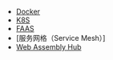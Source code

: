 - [Docker](CloudNative/devops/docker.md)
- [K8S](CloudNative/devops/k8s.md)
- [FAAS](CloudNative/devops/faas.md)
- [服务网格（Service Mesh）]
- [Web Assembly Hub](https://webassemblyhub.io/projects/)
